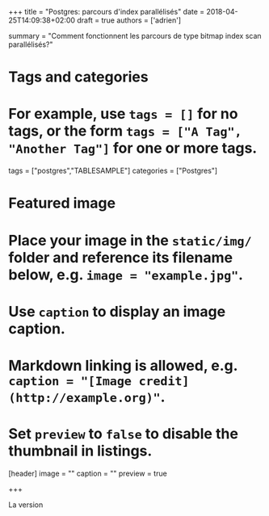 +++
title = "Postgres: parcours d'index parallélisés"
date = 2018-04-25T14:09:38+02:00
draft = true
authors = ['adrien']

summary = "Comment fonctionnent les parcours de type bitmap index scan parallélisés?"


# Tags and categories
# For example, use `tags = []` for no tags, or the form `tags = ["A Tag", "Another Tag"]` for one or more tags.
tags = ["postgres","TABLESAMPLE"]
categories = ["Postgres"]

# Featured image
# Place your image in the `static/img/` folder and reference its filename below, e.g. `image = "example.jpg"`.
# Use `caption` to display an image caption.
#   Markdown linking is allowed, e.g. `caption = "[Image credit](http://example.org)"`.
# Set `preview` to `false` to disable the thumbnail in listings.
[header]
image = ""
caption = ""
preview = true

+++

La version
